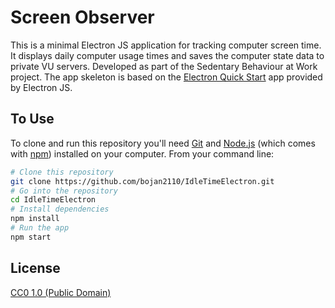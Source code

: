 # Screen Observer


This is a minimal Electron JS application for tracking computer screen time. It displays daily computer usage times and saves the computer state data to private VU servers. Developed as part of the Sedentary Behaviour at Work project. The app skeleton is based on the
[Electron Quick Start](https://github.com/electron/electron-quick-start) app provided by Electron JS.

## To Use

To clone and run this repository you'll need [Git](https://git-scm.com) and [Node.js](https://nodejs.org/en/download/) (which comes with [npm](http://npmjs.com)) installed on your computer. From your command line:

```bash
# Clone this repository
git clone https://github.com/bojan2110/IdleTimeElectron.git
# Go into the repository
cd IdleTimeElectron
# Install dependencies
npm install
# Run the app
npm start
```


## License

[CC0 1.0 (Public Domain)](LICENSE.md)
